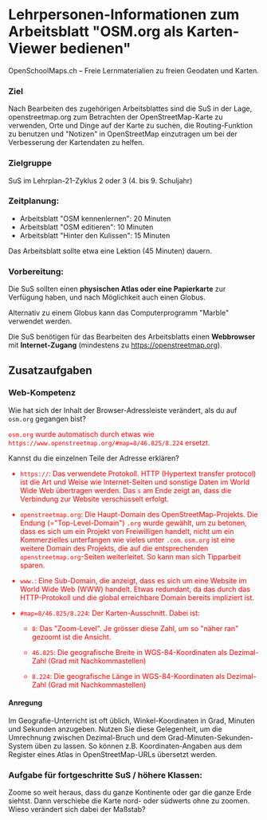 Lehrpersonen-Informationen zum Arbeitsblatt "OSM.org als Karten-Viewer bedienen"
===
OpenSchoolMaps.ch &ndash; Freie Lernmaterialien zu freien Geodaten und Karten.
### Ziel

Nach Bearbeiten des zugehörigen Arbeitsblattes sind die SuS in der Lage, openstreetmap.org zum Betrachten der OpenStreetMap-Karte zu verwenden, Orte und Dinge auf der Karte zu suchen, die Routing-Funktion zu benutzen und "Notizen" in OpenStreetMap einzutragen um bei der Verbesserung der Kartendaten zu helfen.

### Zielgruppe

SuS im Lehrplan-21-Zyklus 2 oder 3 (4. bis 9. Schuljahr)

### Zeitplanung:

* Arbeitsblatt "OSM kennenlernen": 20 Minuten
* Arbeitsblatt "OSM editieren": 10 Minuten
* Arbeitsblatt "Hinter den Kulissen": 15 Minuten

Das Arbeitsblatt sollte etwa eine Lektion (45 Minuten) dauern.

### Vorbereitung:
Die SuS sollten einen **physischen Atlas oder eine Papierkarte** zur Verfügung haben, und nach Möglichkeit auch einen Globus.

Alternativ zu einem Globus kann das Computerprogramm "Marble" verwendet werden.

Die SuS benötigen für das Bearbeiten des Arbeitsblatts einen **Webbrowser** mit **Internet-Zugang** (mindestens zu https://openstreetmap.org).

## Zusatzaufgaben

### Web-Kompetenz

Wie hat sich der Inhalt der Browser-Adressleiste verändert, als du auf `osm.org` gegangen bist?

<span style='color:red'>`osm.org` wurde automatisch durch etwas wie `https://www.openstreetmap.org/#map=8/46.825/8.224` ersetzt.</span>

Kannst du die einzelnen Teile der Adresse erklären?

<div style='color:red'>

* `https://`: Das verwendete Protokoll. HTTP (Hypertext transfer protocol) ist die Art und Weise wie Internet-Seiten und sonstige Daten im World Wide Web übertragen werden. Das `s` am Ende zeigt an, dass die Verbindung zur Website verschüsselt erfolgt.

* `openstreetmap.org`: Die Haupt-Domain des OpenStreetMap-Projekts. Die Endung (="Top-Level-Domain") `.org` wurde gewählt, um zu betonen, dass es sich um ein Projekt von Freiwilligen handelt, nicht um ein Kommerzielles unterfangen wie vieles unter `.com`. `osm.org` ist eine weitere Domain des Projekts, die auf die entsprechenden `openstreetmap.org`-Seiten weiterleitet. So kann man sich Tipparbeit sparen.

* `www.`: Eine Sub-Domain, die anzeigt, dass es sich um eine Website im World Wide Web (WWW) handelt. Etwas redundant, da das durch das HTTP-Protokoll und die global erreichbare Domain bereits impliziert ist.

* `#map=8/46.825/8.224`: Der Karten-Ausschnitt. Dabei ist:

  * `8`: Das "Zoom-Level". Je grösser diese Zahl, um so "näher ran" gezoomt ist die Ansicht.

  * `46.825`: Die geografische Breite in WGS-84-Koordinaten als Dezimal-Zahl (Grad mit Nachkommastellen)

  * `8.224`: Die geografische Länge in WGS-84-Koordinaten als Dezimal-Zahl (Grad mit Nachkommastellen)
</div>

#### Anregung

Im Geografie-Unterricht ist oft üblich, Winkel-Koordinaten in Grad, Minuten und Sekunden anzugeben. Nutzen Sie diese Gelegenheit, um die Umrechnung zwischen Dezimal-Bruch und dem Grad-Minuten-Sekunden-System üben zu lassen. So können z.B. Koordinaten-Angaben aus dem Register eines Atlas in OpenStreetMap-URLs übersetzt werden.

### Aufgabe für fortgeschritte SuS / höhere Klassen:

Zoome so weit heraus, dass du ganze Kontinente oder gar die ganze Erde siehtst. Dann verschiebe die Karte nord- oder südwerts ohne zu zoomen. Wieso verändert sich dabei der Maßstab?

